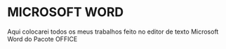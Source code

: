 # MICROSOFT WORD
Aqui colocarei todos os meus trabalhos feito no editor de texto Microsoft Word do Pacote OFFICE
